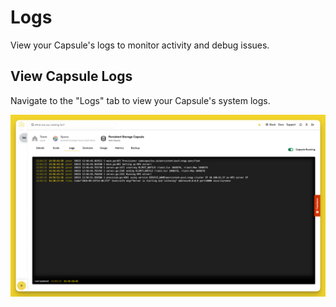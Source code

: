 # Logs

View your Capsule's logs to monitor activity and debug issues.

## View Capsule Logs

Navigate to the "Logs" tab to view your Capsule's system logs.

![Capsule Logs](../.gitbook/assets/shared/logs.png)

